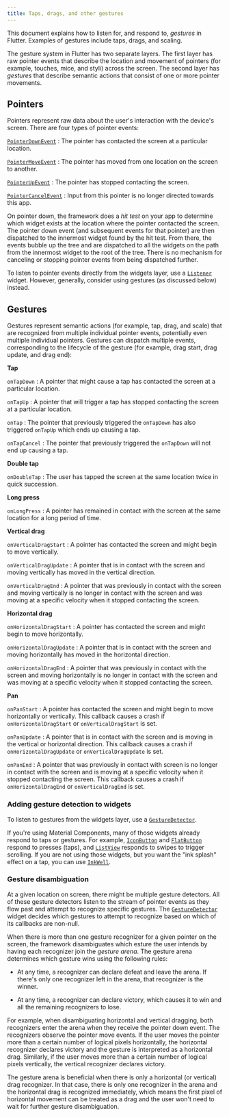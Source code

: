 ```yaml
---
title: Taps, drags, and other gestures
---
```


This document explains how to listen for, and respond to,
_gestures_ in Flutter. Examples of gestures include
taps, drags, and scaling.

The gesture system in Flutter has two separate layers.
The first layer has raw pointer events that describe
the location and movement of pointers (for example,
touches, mice, and styli) across the screen.
The second layer has _gestures_ that describe semantic
actions that consist of one or more pointer movements.

## Pointers

Pointers represent raw data about the user's interaction
with the device's screen.
There are four types of pointer events:

[`PointerDownEvent`][]
: The pointer has contacted the screen at a particular location.

[`PointerMoveEvent`][]
: The pointer has moved from one location on the screen to another.

[`PointerUpEvent`][]
: The pointer has stopped contacting the screen.

[`PointerCancelEvent`][]
: Input from this pointer is no longer directed towards this app.

On pointer down, the framework does a _hit test_ on your app
to determine which widget exists at the location where the
pointer contacted the screen. The pointer down event
(and subsequent events for that pointer) are then dispatched
to the innermost widget found by the hit test.
From there, the events bubble up the tree and are dispatched
to all the widgets on the path from the innermost
widget to the root of the tree. There is no mechanism for
canceling or stopping pointer events from being dispatched further.

To listen to pointer events directly from the widgets layer, use a
[`Listener`][] widget. However, generally,
consider using gestures (as discussed below) instead.

## Gestures

Gestures represent semantic actions (for example, tap, drag,
and scale) that are recognized from multiple individual pointer
events, potentially even multiple individual pointers.
Gestures can dispatch multiple events, corresponding to the
lifecycle of the gesture (for example, drag start,
drag update, and drag end):

**Tap**

`onTapDown`
: A pointer that might cause a tap has contacted
  the screen at a particular location.

`onTapUp`
: A pointer that will trigger a tap has stopped contacting
  the screen at a particular location.

`onTap`
: The pointer that previously triggered the `onTapDown`
  has also triggered `onTapUp` which ends up causing a tap.

`onTapCancel`
: The pointer that previously triggered the `onTapDown`
  will not end up causing a tap.

**Double tap**

`onDoubleTap`
: The user has tapped the screen at the same location twice in
  quick succession.

**Long press**

`onLongPress`
: A pointer has remained in contact with the
  screen at the same location for a long period of time.

**Vertical drag**

`onVerticalDragStart`
: A pointer has contacted the screen and might begin to
  move vertically.

`onVerticalDragUpdate`
: A pointer that is in contact with the screen and
    moving vertically has moved in the vertical direction.

`onVerticalDragEnd`
: A pointer that was previously in contact with the screen
    and moving vertically is no longer in contact with the
    screen and was moving at a specific velocity when it
    stopped contacting the screen.

**Horizontal drag**

`onHorizontalDragStart`
: A pointer has contacted the screen and might begin to
  move horizontally.

`onHorizontalDragUpdate`
: A pointer that is in contact with the screen and
  moving horizontally has moved in the horizontal direction.

`onHorizontalDragEnd`
: A pointer that was previously in contact with the
  screen and moving horizontally is no longer in contact
  with the screen and was moving at a specific velocity
  when it stopped contacting the screen.

**Pan**

`onPanStart`
: A pointer has contacted the screen and might begin to move 
  horizontally or vertically. This callback causes a crash if 
  `onHorizontalDragStart` or `onVerticalDragStart` is set.

`onPanUpdate`
: A pointer that is in contact with the screen and is moving 
  in the vertical or horizontal direction. This callback causes
  a crash if `onHorizontalDragUpdate` or `onVerticalDragUpdate`
  is set.

`onPanEnd`
: A pointer that was previously in contact with screen 
  is no longer in contact with the screen and is moving
  at a specific velocity when it stopped contacting the screen.
  This callback causes a crash if `onHorizontalDragEnd` or
  `onVerticalDragEnd` is set.

### Adding gesture detection to widgets

To listen to gestures from the widgets layer, use a
[`GestureDetector`][].

If you're using Material Components,
many of those widgets already respond to taps or gestures.
For example, [`IconButton`][] and [`FlatButton`][]
respond to presses (taps), and [`ListView`][]
responds to swipes to trigger scrolling.
If you are not using those widgets, but you want the
"ink splash" effect on a tap, you can use [`InkWell`][].

### Gesture disambiguation

At a given location on screen, there might be multiple gesture
detectors. All of these gesture detectors listen to the stream
of pointer events as they flow past and attempt to recognize
specific gestures. The [`GestureDetector`] widget decides
which gestures to attempt to recognize based on which of its
callbacks are non-null.

When there is more than one gesture recognizer for a given
pointer on the screen, the framework disambiguates which 
esture the user intends by having each recognizer join
the _gesture arena_. The gesture arena determines which
gesture wins using the following rules:

* At any time, a recognizer can declare defeat and leave the
  arena.  If there's only one recognizer left in the arena,
  that recognizer is the winner.

* At any time, a recognizer can declare victory, which causes
  it to win and all the remaining recognizers to lose.

For example, when disambiguating horizontal and vertical dragging,
both recognizers enter the arena when they receive the pointer 
down event.  The recognizers observe the pointer move events.
If the user moves the pointer more than a certain number of
logical pixels horizontally, the horizontal recognizer
declares victory and the gesture is interpreted as a horizontal
drag.  Similarly, if the user moves more than a certain number
of logical pixels vertically, the vertical recognizer declares victory.

The gesture arena is beneficial when there is only a horizontal
(or vertical) drag recognizer.  In that case, there is only one
recognizer in the arena and the horizontal drag is recognized
immediately, which means the first pixel of horizontal movement
can be treated as a drag and the user won't need to wait for
further gesture disambiguation.

   
[`FlatButton`]: {{site.api}}/flutter/material/FlatButton-class.html
[`GestureDetector`]: {{site.api}}/flutter/widgets/GestureDetector-class.html
[`IconButton`]: {{site.api}}/flutter/material/IconButton-class.html
[`InkWell`]: {{site.api}}/flutter/material/InkWell-class.html
[`ListView`]: {{site.api}}/flutter/widgets/ListView-class.html
[`Listener`]: {{site.api}}/flutter/widgets/Listener-class.html
[`PointerCancelEvent`]: {{site.api}}/flutter/gestures/PointerCancelEvent-class.html
[`PointerDownEvent`]: {{site.api}}/flutter/gestures/PointerDownEvent-class.html
[`PointerMoveEvent`]: {{site.api}}/flutter/gestures/PointerMoveEvent-class.html
[`PointerUpEvent`]: {{site.api}}/flutter/gestures/PointerUpEvent-class.html
